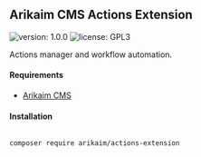 ## Arikaim CMS Actions Extension
![version: 1.0.0](https://img.shields.io/github/release/arikaim/actions-extension.svg)
![license: GPL3](https://img.shields.io/badge/License-GPLv3-blue.svg)

Actions manager and workflow automation.


#### Requirements   
  * [Arikaim CMS](https://github.com/arikaim/arikaim)



#### Installation

```sh

composer require arikaim/actions-extension

```